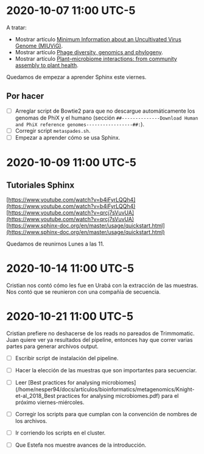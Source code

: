 # 2020-10-07 11:00 UTC-5

A tratar:

- Mostrar artículo [Minimum Information about an Uncultivated Virus Genome (MIUViG)](https://doi.org/10.1038/nbt.4306).
- Mostrar artículo [Phage diversity, genomics and phylogeny](https://doi.org/10.1038/s41579-019-0311-5).
- Mostrar artículo [Plant–microbiome interactions: from community assembly to plant health](https://doi.org/10.1038/s41579-020-0412-1).

Quedamos de empezar a aprender Sphinx este viernes.

## Por hacer

- [ ] Arreglar script de Bowtie2 para que no descargue automáticamente los 
genomas de PhiX y el humano (sección `##--------------Download Human and PhiX reference genomes-----------------##:`).
- [ ] Corregir script `metaspades.sh`.
- [ ] Empezar a aprender cómo se usa Sphinx.

# 2020-10-09 11:00 UTC-5

## Tutoriales Sphinx

[https://www.youtube.com/watch?v=b4iFyrLQQh4](https://www.youtube.com/watch?v=b4iFyrLQQh4)  
[https://www.youtube.com/watch?v=qrcj7sVuvUA](https://www.youtube.com/watch?v=qrcj7sVuvUA)  
[https://www.sphinx-doc.org/en/master/usage/quickstart.html](https://www.sphinx-doc.org/en/master/usage/quickstart.html)

Quedamos de reunirnos Lunes a las 11.

# 2020-10-14 11:00 UTC-5

Cristian nos contó cómo les fue en Urabá con la extracción de las muestras.
Nos contó que se reunieron con una compañía de secuencia.

# 2020-10-21 11:00 UTC-5

Cristian prefiere no deshacerse de los reads no pareados de Trimmomatic.
Juan quiere ver ya resultados del pipeline, entonces hay que correr varias 
partes para generar archivos output.

- [ ] Escribir script de instalación del pipeline.
- [ ] Hacer la elección de las muestras que son importantes para secuenciar.
- [ ] Leer [Best practices for analysing microbiomes](/home/nesper94/docs/artículos/bioinformatics/metagenomics/Knight-et-al_2018_Best practices for analysing microbiomes.pdf) para el próximo viernes-miércoles.
- [ ] Corregir los scripts para que cumplan con la convención de nombres de los 
archivos.
- [ ] Ir corriendo los scripts en el cluster.
- [ ] Que Estefa nos muestre avances de la introducción.








